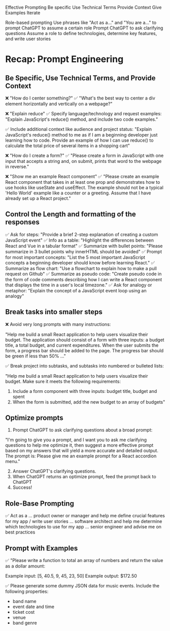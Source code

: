 Effective Prompting
Be specific
Use Technical Terms
Provide Context
Give Examples
Iterate

Role-based prompting
Use phrases like "Act as a..." and "You are a..." to prompt ChatGPT to assume a certain role
Prompt ChatGPT to ask clarifying questions
Assume a role to define technologies, determine key features, and write user stories

# Recap: Prompt Engineering

## Be Specific, Use Technical Terms, and Provide Context

❌ "How do I center something?"
✅ "What's the best way to center a div element horizontally and vertically on a webpage?"

❌ "Explain reduce"
✅ Specify language/technology and request examples:
"Explain JavaScript's reduce() method, and include two code examples."

✅ Include additional context like audience and project status:
"Explain JavaScript's reduce() method to me as if I am a beginning developer just learning how to code. Provide an example of how I can use reduce() to calculate the total price of several items in a shopping cart"

❌ "How do I create a form?"
✅ "Please create a form in JavaScript with one input that accepts a string and, on submit, prints that word to the webpage in reverse."

❌ "Show me an example React component"
✅ "Please create an example React component that takes in at least one prop and demonstrates how to use hooks like useState and useEffect. The example should not be a typical 'Hello World' example like a counter or a greeting. Assume that I have already set up a React project."

## Control the Length and formatting of the responses

✅ Ask for steps: "Provide a brief 2-step explanation of creating a custom JavaScript event"
✅ Info as a table: "Highlight the differences between React and Vue in a tabular format"
✅ Summarize with bullet points: "Please summarize in 3 bullet points why innerHTML should be avoided"
✅ Prompt for most important concepts: "List the 5 most important JavaScript concepts a beginning developer should know before learning React."
✅ Summarize as flow chart: "Use a flowchart to explain how to make a pull request on Github"
✅ Summarize as pseudo code: "Create pseudo code in the form of code comments describing how I can write a React component that displays the time in a user's local timezone."
✅ Ask for analogy or metaphor: "Explain the concept of a JavaScript event loop using an analogy"

## Break tasks into smaller steps

❌ Avoid very long prompts with many instructions:

"Help me build a small React application to help users visualize their budget. The application should consist of a form with three inputs: a budget title, a total budget, and current expenditures. When the user submits the form, a progress bar should be added to the page. The progress bar should be green if less than 50% ..."

✅ Break project into subtasks, and subtasks into numbered or bulleted lists:

"Help me build a small React application to help users visualize their budget. Make sure it meets the following requirements:

1. Include a form component with three inputs: budget title, budget and spent
2. When the form is submitted, add the new budget to an array of budgets"

## Optimize prompts

1. Prompt ChatGPT to ask clarifying questions about a broad prompt:

"I'm going to give you a prompt, and I want you to ask me clarifying questions to help me optimize it, then suggest a more effective prompt based on my answers that will yield a more accurate and detailed output. The prompt is: Please give me an example prompt for a React accordion menu."

2. Answer ChatGPT's clarifying questions.
3. When ChatGPT returns an optimize prompt, feed the prompt back to ChatGPT
4. Success!

## Role-Base Prompting

✅ Act as a
... product owner or manager and help me define crucial features for my app / write user stories
... software architect and help me determine which technologies to use for my app
... senior engineer and advise me on best practices

## Prompt with Examples

✅ "Please write a function to total an array of numbers and return the value as a dollar amount:

Example input: [5, 40.5, 9, 45, 23, 50]
Example output: $172.50

✅ Please generate some dummy JSON data for music events. Include the following properties:

-   band name
-   event date and time
-   ticket cost
-   venue
-   band genre
